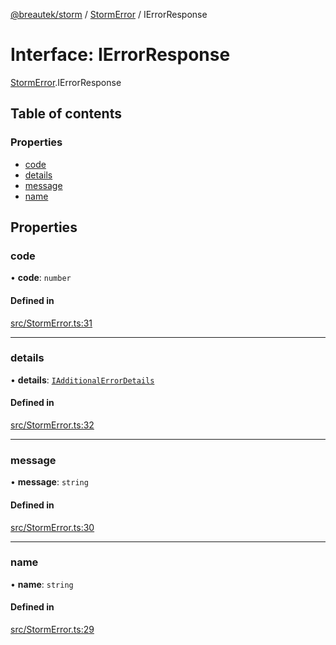 [@breautek/storm](../README.md) / [StormError](../modules/StormError.md) / IErrorResponse

# Interface: IErrorResponse

[StormError](../modules/StormError.md).IErrorResponse

## Table of contents

### Properties

- [code](StormError.IErrorResponse.md#code)
- [details](StormError.IErrorResponse.md#details)
- [message](StormError.IErrorResponse.md#message)
- [name](StormError.IErrorResponse.md#name)

## Properties

### code

• **code**: `number`

#### Defined in

[src/StormError.ts:31](https://github.com/breautek/storm/blob/3449719/src/StormError.ts#L31)

___

### details

• **details**: [`IAdditionalErrorDetails`](StormError.IAdditionalErrorDetails.md)

#### Defined in

[src/StormError.ts:32](https://github.com/breautek/storm/blob/3449719/src/StormError.ts#L32)

___

### message

• **message**: `string`

#### Defined in

[src/StormError.ts:30](https://github.com/breautek/storm/blob/3449719/src/StormError.ts#L30)

___

### name

• **name**: `string`

#### Defined in

[src/StormError.ts:29](https://github.com/breautek/storm/blob/3449719/src/StormError.ts#L29)
